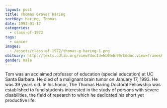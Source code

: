 ```yaml
---
layout: post
title: Thomas Grover Haring
sortKey: Haring, Thomas
date: 1993-01-17
categories:
  - class-of-1972
tags:
  - cancer
images:
  - /assets/class-of-1972/thomas-g-haring-1.png
obituary: http://texts.cdlib.org/view?docId=hb0h4n99rb&doc.view=frames&chunk.id=div00027&toc.depth=1&toc.id
gender: male
---
```

Tom was an acclaimed professor of education (special education) at UC Santa Barbara. He died of a malignant brain tumor on January 17, 1993. He was 39 years old. In his honor, The Thomas Haring Doctoral Fellowship was established to fund students interested in the study of persons with severe disabilities, the field of research to which he dedicated his short yet productive life.
